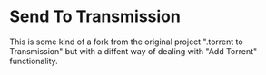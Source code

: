 # Send To Transmission
This is some kind of a fork from the original project
".torrent to Transmission" but with a diffent way of
dealing with "Add Torrent" functionality. 
